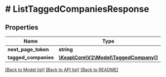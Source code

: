 # # ListTaggedCompaniesResponse

## Properties

Name | Type | Description | Notes
------------ | ------------- | ------------- | -------------
**next_page_token** | **string** |  | [optional]
**tagged_companies** | [**\Keap\Core\V2\Model\TaggedCompany[]**](TaggedCompany.md) |  | [optional]

[[Back to Model list]](../../README.md#models) [[Back to API list]](../../README.md#endpoints) [[Back to README]](../../README.md)
